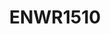 ---
title: ENWR1510
crosslinks:
- aww
- fans
- ToastersGW
- cute_animals
- WeirdEggs
- FifthWorldPics
---
